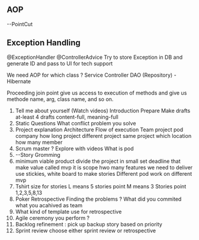 ## AOP
--PointCut
## Exception Handling
@ExceptionHandler
@ControllerAdvice
Try to store Exception in DB and generate ID and pass to UI for tech support

We need AOP for which class ?
Service
Controller
DAO (Repository) -Hibernate 

Proceeding join point give us access to execution of methods and give us methode name, arg, class name, and so on.

1. Tell me about yourself (Watch videos)
Introduction Prepare
Make drafts at-least 4 drafts content-full, meaning-full
2. Static Questions
What conflict
problem you solve
3. Project explanation
Architecture
Flow of execution
Team project pod company how long project different project same project which location how many member
4. Scrum master ? Explore with videos
What is pod
4. --Story Gromming
4. minimum viable product
divide the project in small set deadline that make value called mvp
it is scope hwo many features we need to deliver
use stickies, white board to make stories
Different pod work on different mvp
5. Tshirt size for stories
L means 5 stories point
M means 3 Stories point 1,2,3,5,8,13
6. Poker
Retrospective Finding the problems ? What did you commited what you acahived as team
7. What kind of template use for retrospective
7. Agile ceremony you perform ?
8. Backlog refinement : pick up backup story based on priority
9. Sprint review choose either sprint review or retrospective